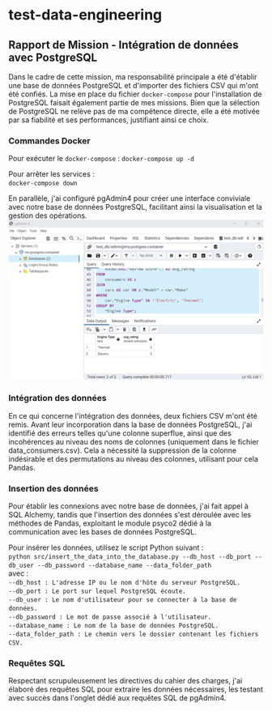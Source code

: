 # test-data-engineering

## Rapport de Mission - Intégration de données avec PostgreSQL

Dans le cadre de cette mission, ma responsabilité principale a été d'établir une base de données PostgreSQL et d'importer des fichiers CSV qui m'ont été confiés. La mise en place du fichier `docker-compose` pour l'installation de PostgreSQL faisait également partie de mes missions. Bien que la sélection de PostgreSQL ne relève pas de ma compétence directe, elle a été motivée par sa fiabilité et ses performances, justifiant ainsi ce choix.

### Commandes Docker

Pour exécuter le `docker-compose` :
`docker-compose up -d` 

Pour arrêter les services :  
`docker-compose down`  

En parallèle, j'ai configuré pgAdmin4 pour créer une interface conviviale avec notre base de données PostgreSQL, facilitant ainsi la visualisation et la gestion des opérations.  
![Alt text](images\pgAdmin4.png)  

### Intégration des données  
En ce qui concerne l'intégration des données, deux fichiers CSV m'ont été remis. Avant leur incorporation dans la base de données PostgreSQL, j'ai identifié des erreurs telles qu'une colonne superflue, ainsi que des incohérences au niveau des noms de colonnes (uniquement dans le fichier data_consumers.csv). Cela a nécessité la suppression de la colonne indésirable et des permutations au niveau des colonnes, utilisant pour cela Pandas.  

### Insertion des données  
Pour établir les connexions avec notre base de données, j'ai fait appel à SQL Alchemy, tandis que l'insertion des données s'est déroulée avec les méthodes de Pandas, exploitant le module psyco2 dédié à la communication avec les bases de données PostgreSQL.  

Pour insérer les données, utilisez le script Python suivant :  
`python src/insert_the_data_into_the_database.py --db_host --db_port --db_user --db_password --database_name --data_folder_path`  
avec :  
`--db_host : L'adresse IP ou le nom d'hôte du serveur PostgreSQL.`  
`--db_port : Le port sur lequel PostgreSQL écoute.`  
`--db_user : Le nom d'utilisateur pour se connecter à la base de données.`  
`--db_password : Le mot de passe associé à l'utilisateur.`  
`--database_name : Le nom de la base de données PostgreSQL.`  
`--data_folder_path : Le chemin vers le dossier contenant les fichiers CSV.`  

### Requêtes SQL
Respectant scrupuleusement les directives du cahier des charges, j'ai élaboré des requêtes SQL pour extraire les données nécessaires, les testant avec succès dans l'onglet dédié aux requêtes SQL de pgAdmin4.  

